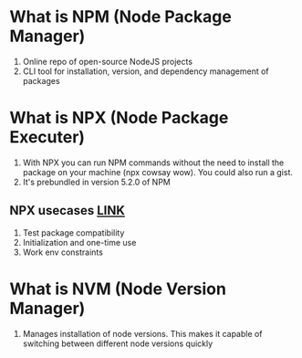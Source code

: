 # What is NPM (Node Package Manager)

1. Online repo of open-source NodeJS projects
2. CLI tool for installation, version, and dependency management of packages


# What is NPX (Node Package Executer)

1. With NPX you can run NPM commands without the need to install the package on your machine (npx cowsay wow). You could also run a gist.
2. It's prebundled in version 5.2.0 of NPM

## NPX usecases [LINK](https://www.youtube.com/watch?v=ZzT5J7ASdd4)

1. Test package compatibility
2. Initialization and one-time use
3. Work env constraints


# What is NVM (Node Version Manager)

1. Manages installation of node versions. This makes it capable of switching between different node versions quickly
